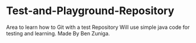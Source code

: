 # Test-and-Playground-Repository
Area to learn how to Git with a test Repository
Will use simple java code for testing and learning.
Made By Ben Zuniga.
